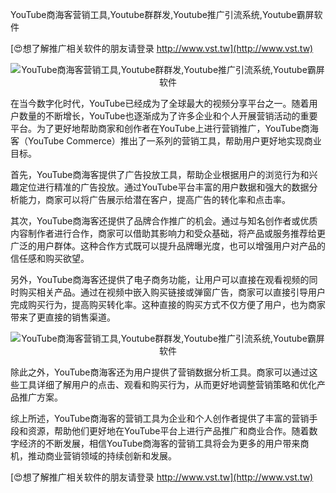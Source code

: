 YouTube商海客营销工具,Youtube群群发,Youtube推广引流系统,Youtube霸屏软件

[😍想了解推广相关软件的朋友请登录 http://www.vst.tw](http://www.vst.tw)

 <center><img src="https://vst.tw/MP4/tuiguang/png/4.png" alt="YouTube商海客营销工具,Youtube群群发,Youtube推广引流系统,Youtube霸屏软件"></center>

在当今数字化时代，YouTube已经成为了全球最大的视频分享平台之一。随着用户数量的不断增长，YouTube也逐渐成为了许多企业和个人开展营销活动的重要平台。为了更好地帮助商家和创作者在YouTube上进行营销推广，YouTube商海客（YouTube Commerce）推出了一系列的营销工具，帮助用户更好地实现商业目标。

首先，YouTube商海客提供了广告投放工具，帮助企业根据用户的浏览行为和兴趣定位进行精准的广告投放。通过YouTube平台丰富的用户数据和强大的数据分析能力，商家可以将广告展示给潜在客户，提高广告的转化率和点击率。

其次，YouTube商海客还提供了品牌合作推广的机会。通过与知名创作者或优质内容制作者进行合作，商家可以借助其影响力和受众基础，将产品或服务推荐给更广泛的用户群体。这种合作方式既可以提升品牌曝光度，也可以增强用户对产品的信任感和购买欲望。

另外，YouTube商海客还提供了电子商务功能，让用户可以直接在观看视频的同时购买相关产品。通过在视频中嵌入购买链接或弹窗广告，商家可以直接引导用户完成购买行为，提高购买转化率。这种直接的购买方式不仅方便了用户，也为商家带来了更直接的销售渠道。

 <center><img src="https://vst.tw/MP4/tuiguang/png/5.png" alt="YouTube商海客营销工具,Youtube群群发,Youtube推广引流系统,Youtube霸屏软件"></center>

除此之外，YouTube商海客还为用户提供了营销数据分析工具。商家可以通过这些工具详细了解用户的点击、观看和购买行为，从而更好地调整营销策略和优化产品推广方案。

综上所述，YouTube商海客的营销工具为企业和个人创作者提供了丰富的营销手段和资源，帮助他们更好地在YouTube平台上进行产品推广和商业合作。随着数字经济的不断发展，相信YouTube商海客的营销工具将会为更多的用户带来商机，推动商业营销领域的持续创新和发展。

[😍想了解推广相关软件的朋友请登录 http://www.vst.tw](http://www.vst.tw)



